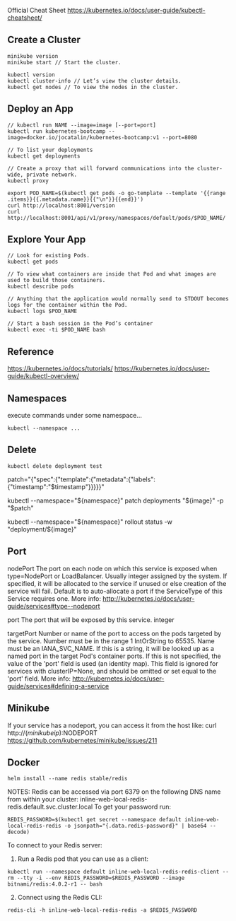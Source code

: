 
Official Cheat Sheet
https://kubernetes.io/docs/user-guide/kubectl-cheatsheet/


## Create a Cluster
```
minikube version
minikube start // Start the cluster.

kubectl version
kubectl cluster-info // Let’s view the cluster details.
kubectl get nodes // To view the nodes in the cluster.
```

## Deploy an App
```
// kubectl run NAME --image=image [--port=port] 
kubectl run kubernetes-bootcamp --image=docker.io/jocatalin/kubernetes-bootcamp:v1 --port=8080

// To list your deployments
kubectl get deployments 

// Create a proxy that will forward communications into the cluster-wide, private network.
kubectl proxy

export POD_NAME=$(kubectl get pods -o go-template --template '{{range .items}}{{.metadata.name}}{{"\n"}}{{end}}')
curl http://localhost:8001/version
curl http://localhost:8001/api/v1/proxy/namespaces/default/pods/$POD_NAME/
```

## Explore Your App

```
// Look for existing Pods.
kubectl get pods

// To view what containers are inside that Pod and what images are used to build those containers.
kubectl describe pods 

// Anything that the application would normally send to STDOUT becomes logs for the container within the Pod. 
kubectl logs $POD_NAME

// Start a bash session in the Pod’s container
kubectl exec -ti $POD_NAME bash 
```



## Reference
https://kubernetes.io/docs/tutorials/
https://kubernetes.io/docs/user-guide/kubectl-overview/




## Namespaces

execute commands under some namespace...

```
kubectl --namespace ...
```

## Delete

```
kubectl delete deployment test
```

patch="{\"spec\":{\"template\":{\"metadata\":{\"labels\":{\"timestamp\":\"$timestamp\"}}}}}"

kubectl --namespace="${namespace}" patch deployments "${image}" -p "$patch"

kubectl --namespace="${namespace}" rollout status -w "deployment/${image}"


## Port

nodePort     The port on each node on which this service is exposed when type=NodePort or LoadBalancer. Usually
integer      assigned by the system. If specified, it will be allocated to the service if unused or else creation of the
             service will fail. Default is to auto-allocate a port if the ServiceType of this Service requires one. More info: 
             http://kubernetes.io/docs/user-guide/services#type--nodeport

port         The port that will be exposed by this service.
integer

targetPort   Number or name of the port to access on the pods targeted by the service. Number must be in the range 1
IntOrString  to 65535. Name must be an IANA_SVC_NAME. If this is a string, it will be looked up as a named port in the
             target Pod's container ports. If this is not specified, the value of the 'port' field is used (an identity map).
             This field is ignored for services with clusterIP=None, and should be omitted or set equal to the 'port' field.
             More info: http://kubernetes.io/docs/user-guide/services#defining-a-service


## Minikube

If your service has a nodeport, you can access it from the host like:
curl http://$(minikube ip):$NODEPORT
https://github.com/kubernetes/minikube/issues/211

## Docker

```
helm install --name redis stable/redis
```

NOTES:
Redis can be accessed via port 6379 on the following DNS name from within your cluster:
inline-web-local-redis-redis.default.svc.cluster.local
To get your password run:

```
REDIS_PASSWORD=$(kubectl get secret --namespace default inline-web-local-redis-redis -o jsonpath="{.data.redis-password}" | base64 --decode)
```

To connect to your Redis server:

1. Run a Redis pod that you can use as a client:

```
kubectl run --namespace default inline-web-local-redis-redis-client --rm --tty -i --env REDIS_PASSWORD=$REDIS_PASSWORD --image bitnami/redis:4.0.2-r1 -- bash
```

2. Connect using the Redis CLI:

```
redis-cli -h inline-web-local-redis-redis -a $REDIS_PASSWORD
```
